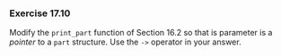 ### Exercise 17.10

Modify the `print_part` function of Section 16.2 so that is parameter is a
*pointer* to a `part` structure. Use the `->` operator in your answer.

